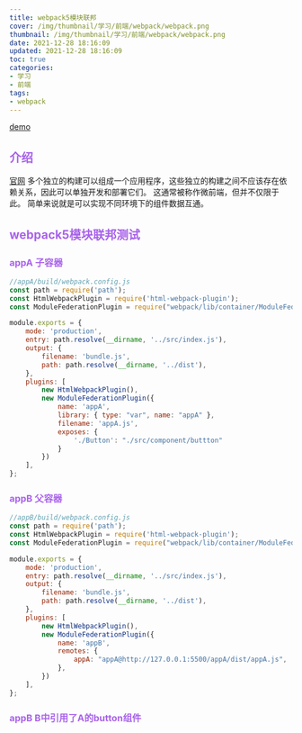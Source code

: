 ```yaml
---
title: webpack5模块联邦
cover: /img/thumbnail/学习/前端/webpack/webpack.png
thumbnail: /img/thumbnail/学习/前端/webpack/webpack.png
date: 2021-12-28 18:16:09
updated: 2021-12-28 18:16:09
toc: true
categories: 
- 学习
- 前端
tags: 
- webpack
---
```


[demo](https://github.com/qianduanzhou/moduleFederation-study)

## <font color=#a862ea>介绍</font>
[官网](https://webpack.docschina.org/concepts/module-federation/)
多个独立的构建可以组成一个应用程序，这些独立的构建之间不应该存在依赖关系，因此可以单独开发和部署它们。
这通常被称作微前端，但并不仅限于此。
简单来说就是可以实现不同环境下的组件数据互通。
<!--more-->
## <font color=#a862ea>webpack5模块联邦测试</font>
### <font color=#a862ea>appA 子容器</font>
``` javascript
//appA/build/webpack.config.js
const path = require('path');
const HtmlWebpackPlugin = require('html-webpack-plugin');
const ModuleFederationPlugin = require("webpack/lib/container/ModuleFederationPlugin");

module.exports = {
    mode: 'production',
    entry: path.resolve(__dirname, '../src/index.js'),
    output: {
        filename: 'bundle.js',
        path: path.resolve(__dirname, '../dist'),
    },
    plugins: [
        new HtmlWebpackPlugin(),
        new ModuleFederationPlugin({
            name: 'appA',
            library: { type: "var", name: "appA" },
            filename: 'appA.js',
            exposes: {
                './Button': "./src/component/buttton"
            }
        })
    ],
};
```
### <font color=#a862ea>appB 父容器</font>
``` javascript
//appB/build/webpack.config.js
const path = require('path');
const HtmlWebpackPlugin = require('html-webpack-plugin');
const ModuleFederationPlugin = require("webpack/lib/container/ModuleFederationPlugin");

module.exports = {
    mode: 'production',
    entry: path.resolve(__dirname, '../src/index.js'),
    output: {
        filename: 'bundle.js',
        path: path.resolve(__dirname, '../dist'),
    },
    plugins: [
        new HtmlWebpackPlugin(),
        new ModuleFederationPlugin({
            name: 'appB',
            remotes: {
                appA: "appA@http://127.0.0.1:5500/appA/dist/appA.js",
            },
        })
    ],
};
```
### <font color=#a862ea>appB B中引用了A的button组件</font>